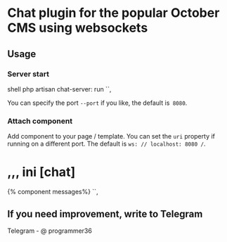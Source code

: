 # Chat plugin for the popular October CMS using websockets

## Usage

### Server start

shell
php artisan chat-server: run
``,

You can specify the port `--port` if you like, the default is` 8080`.

### Attach component

Add component to your page / template.
You can set the `uri` property if running on a different port.
The default is `ws: // localhost: 8080 /`.

,,, ini
[chat]
==
{% component messages%}
``,

## If you need improvement, write to Telegram
Telegram - @ programmer36

